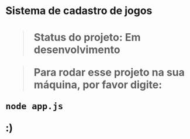 <h1> Sistema de cadastro de jogos <h1>

> Status do projeto: Em desenvolvimento

> Para rodar esse projeto na sua máquina, por favor digite:

```
node app.js
```
:)